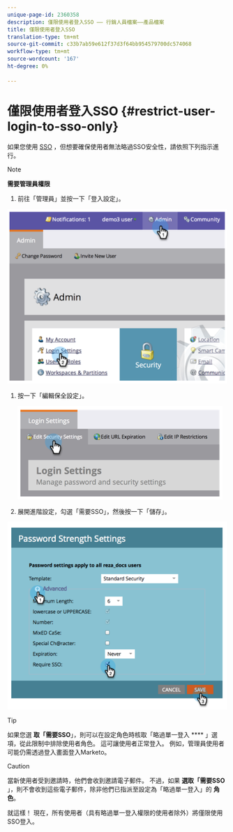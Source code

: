 ```yaml
---
unique-page-id: 2360358
description: 僅限使用者登入SSO —— 行銷人員檔案——產品檔案
title: 僅限使用者登入SSO
translation-type: tm+mt
source-git-commit: c33b7ab59e612f37d3f64bb954579700dc574068
workflow-type: tm+mt
source-wordcount: '167'
ht-degree: 0%

---
```



# 僅限使用者登入SSO {#restrict-user-login-to-sso-only}

如果您使用 [SSO](add-single-sign-on-to-a-portal.md) ，但想要確保使用者無法略過SSO安全性，請依照下列指示進行。

>[!NOTE]
>
>**需要管理員權限**

1. 前往「管理員」並按一下「登入設定」。

![](assets/image2014-9-24-14-3a44-3a40.png)

1. 按一下「編輯保全設定」。

   ![](assets/image2014-9-24-14-3a44-3a53.png)

1. 展開進階設定，勾選「需要SSO」，然後按一下「儲存」。

![](assets/image2014-9-24-14-3a45-3a6.png)

>[!TIP]
>
>如果您選 **取「需要SSO**」，則可以在設定角色時核取「略過單一登入 [](../../../product-docs/administration/users-and-roles/create-delete-edit-and-change-a-user-role.md)**** 」選項，從此限制中排除使用者角色。 這可讓使用者正常登入。 例如，管理員使用者可能仍需透過登入畫面登入Marketo。

>[!CAUTION]
>
>當新使用者受到邀請時，他們會收到邀請電子郵件。 不過，如果 **選取「需要SSO** 」，則不會收到這些電子郵件，除非他們已指派至設定為「略過單一登入」的 **角色**。

就這樣！ 現在，所有使用者（具有略過單一登入權限的使用者除外）將僅限使用SSO登入。